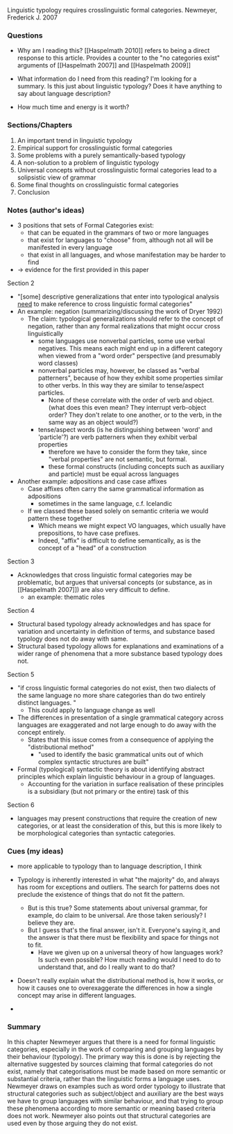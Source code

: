 Linguistic typology requires crosslinguistic formal categories.
Newmeyer, Frederick J. 2007


### Questions
- Why am I reading this?
[[Haspelmath 2010]] refers to being a direct response to this article.
Provides a counter to the "no categories exist" arguments of [[Haspelmath 2007]] and [[Haspelmath 2009]]

- What information do I need from this reading?
I'm looking for a summary. 
Is this just about linguistic typology? 
Does it have anything to say about language description?

- How much time and energy is it worth?



### Sections/Chapters
1. An important trend in linguistic typology
2. Empirical support for crosslinguistic formal categories
3. Some problems with a purely semantically-based typology
4. A non-solution to a problem of linguistic typology
5. Universal concepts without crosslinguistic formal categories lead to a solipsistic view of grammar
6. Some final thoughts on crosslinguistic formal categories
7. Conclusion

### Notes (author's ideas)

- 3 positions that sets of Formal Categories exist:
	- that can be equated in the grammars of two or more languages
	- that exist for languages to "choose" from, although not all will be manifested in every language
	- that exist in all languages, and whose manifestation may be harder to find
- -> evidence for the first provided in this paper

Section 2
- "\[some] descriptive generalizations that enter into typological analysis <u>need</u> to make reference to cross linguistic formal categories"
- An example: negation (summarizing/discussing the work of Dryer 1992)
	- The claim: typological generalizations should refer to the concept of negation, rather than any formal realizations that might occur cross linguistically
		- some languages use nonverbal particles, some use verbal negatives. This means each might end up in a different category when viewed from a "word order" perspective (and presumably word classes)
		- nonverbal particles may, however, be classed as "verbal patterners", because of how they exhibit some properties similar to other verbs. In this way they are similar to tense/aspect particles. 
			- None of these correlate with the order of verb and object. (what does this even mean? They interrupt verb-object order? They don't relate to one another, or to the verb, in the same way as an object would?)
		- tense/aspect words (is he distinguishing between 'word' and 'particle'?) are verb patterners when they exhibit verbal properties
			- therefore we have to consider the form they take, since "verbal properties" are not semantic, but formal. 
			- these formal constructs (including concepts such as auxiliary and particle) must be equal across languages
- Another example: adpositions and case case affixes
	- Case affixes often carry the same grammatical information as adpositions
		- sometimes in the same language, c.f. Icelandic
	- If we classed these based solely on semantic criteria we would pattern these together
		- Which means we might expect VO languages, which usually have prepositions, to have case prefixes. 
		- Indeed, "affix" is difficult to define semantically, as is the concept of a "head" of a construction

Section 3
- Acknowledges that cross linguistic formal categories may be problematic, but argues that universal concepts (or substance, as in [[Haspelmath 2007]]) are also very difficult to define.
	- an example: thematic roles

Section 4
- Structural based typology already acknowledges and has space for variation and uncertainty in definition of terms, and substance based typology does not do away with same. 
- Structural based typology allows for explanations and examinations of a wider range of phenomena that a more substance based typology does not.

Section 5
- "if cross linguistic formal categories do not exist, then two dialects of the same language no more share categories than do two entirely distinct languages. "
	- This could apply to language change as well
- The differences in presentation of a single grammatical category across languages are exaggerated and not large enough to do away with the concept entirely.
	- States that this issue comes from a consequence of applying the "distributional method"
		- "used to identify the basic grammatical units out of which complex syntactic structures are built"
- Formal (typological) syntactic theory is about identifying abstract principles which explain linguistic behaviour in a group of languages. 
	- Accounting for the variation in surface realisation of these principles is a subsidiary (but not primary or the entire) task of this 

Section 6
- languages may present constructions that require the creation of new categories, or at least the consideration of this, but this is more likely to be morphological categories than syntactic categories.

### Cues (my ideas)
- more applicable to typology than to language description, I think

- Typology is inherently interested in what "the majority" do, and always has room for exceptions and outliers. The search for patterns does not preclude the existence of things that do not fit the pattern.
	- But is this true? Some statements about universal grammar, for example, do claim to be universal. Are those taken seriously? I believe they are.
	- But I guess that's the final answer, isn't it. Everyone's saying it, and the answer is that there must be flexibility and space for things not to fit. 
		- Have we given up on a universal theory of how languages work? Is such even possible? How much reading would I need to do to understand that, and do I really want to do that?

- Doesn't really explain what the distributional method is, how it works, or how it causes one to overexaggerate the differences in how a single concept may arise in different languages.
- 

### Summary

In this chapter Newmeyer argues that there is a need for formal linguistic categories, especially in the work of comparing and grouping languages by their behaviour (typology). The primary way this is done is by rejecting the alternative suggested by sources claiming that formal categories do not exist, namely that categorisations must be made based on more semantic or substantial criteria, rather than the linguistic forms a language uses. Newmeyer draws on examples such as word order typology to illustrate that structural categories such as subject/object and auxiliary are the best ways we have to group languages with similar behaviour, and that trying to group these phenomena according to more semantic or meaning based criteria does not work. Newmeyer also points out that structural categories are used even by those arguing they do not exist. 